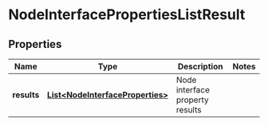 # NodeInterfacePropertiesListResult

## Properties
Name | Type | Description | Notes
------------ | ------------- | ------------- | -------------
**results** | [**List&lt;NodeInterfaceProperties&gt;**](NodeInterfaceProperties.md) | Node interface property results | 
